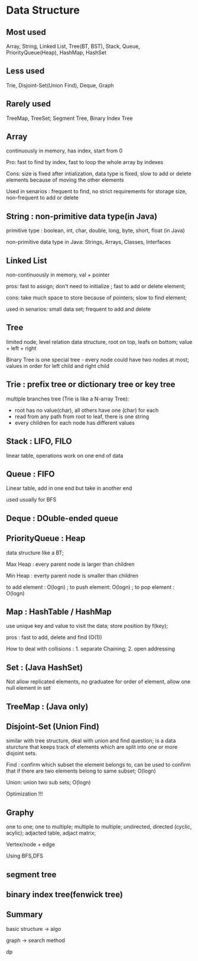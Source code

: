 # Data Structure

## Most used

Array, String, Linked List, Tree(BT, BST), Stack, Queue,
PriorityQueue(Heap), HashMap, HashSet

## Less used

Trie, Disjoint-Set(Union Find), Deque, Graph

## Rarely used

TreeMap, TreeSet;
Segment Tree, Binary Index Tree

## Array

continuously in memory, has index, start from 0

Pro: fast to find by index, fast to loop the whole array by indexes

Cons: size is fixed after intialization, data type is fixed, slow to add or delete elements because of moving the other elements

Used in senarios : frequent to find, no strict requirements for storage size, non-frequent to add or delete

## String : non-primitive data type(in Java)

primitive type : boolean, int, char, double, long, byte, short, float (in Java)

non-primitive data type in Java: Strings, Arrays, Classes, Interfaces

## Linked List

non-continuously in memory, val + pointer

pros: fast to assign; don't need to initialize ; fast to add or delete element;

cons: take much space to store because of pointers; slow to find element;

used in senarios: small data set; frequent to add and delete

## Tree

limited node, level relation data structure, root on top, leafs on bottom; value + left + right

Binary Tree is one special tree - every node could have two nodes at most; values in order for left child and right child

## Trie : prefix tree or dictionary tree or key tree

multiple branches tree (Trie is like a N-array Tree):
- root has no value(char), all others have one (char) for each
- read from any path from root to leaf, there is one string
- every children for each node has different values

## Stack : LIFO, FILO

linear table, operations work on one end of data

## Queue : FIFO

Linear table, add in one end but take in another end

used usually for BFS

## Deque : DOuble-ended queue

## PriorityQueue : Heap

data structure like a BT;

Max Heap : every parent node is larger than children

Min Heap : everty parent node is smaller than children

to add element : O(logn) ; to push element: O(logn) ; to pop element : O(logn)

## Map : HashTable / HashMap

use unique key and value to visit the data; store position by f(key);

pros : fast to add, delete and find (O(1))

How to deal with collisions : 1. separate Chaining; 2. open addressing

## Set : (Java HashSet)

Not allow replicated elements, no graduatee for order of element, allow one null element in set

## TreeMap : (Java only)

## Disjoint-Set (Union Find)

similar with tree structure, deal with union and find question; is a data sturcture that keeps track of elements which are split into one or more disjoint sets.

Find : confirm which subset the element belongs to, can be used to confirm that if there are two elements belong to same subset; O(logn)

Union: union two sub sets; O(logn)

Optimization !!!

## Graphy

one to one; one to multiple; multiple to multiple; undirected, directed (cyclic, acylic); adjacted table, adjact matrix;

Vertex/node + edge

Using BFS,DFS

## segment tree

## binary index tree(fenwick tree)

## Summary

basic structure -> algo

graph -> search method

dp

